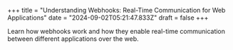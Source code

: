 +++
title = "Understanding Webhooks: Real-Time Communication for Web Applications"
date = "2024-09-02T05:21:47.833Z"
draft = false
+++

  Learn how webhooks work and how they enable real-time communication between different applications over the web.
        